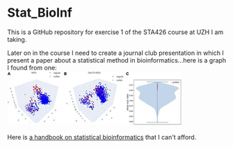 # Stat_BioInf
This is a GitHub repository for exercise 1 of the STA426 course at UZH I am taking.

Later on in the course I need to create a journal club presentation in which I present a paper about a statistical method in bioinformatics...here is a graph I found from one: \
![Graph pic](https://github.com/molbioeng/Stat_BioInf/blob/main/graphs.jpg) \
\
Here is [a handbook on statistical bioinformatics](https://link.springer.com/book/10.1007/978-3-662-65902-1) that I can't afford.
